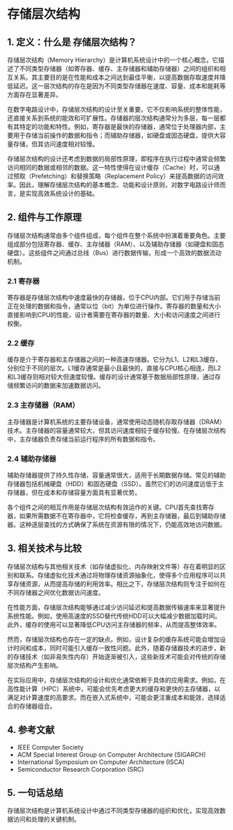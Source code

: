 # 存储层次结构

## 1. 定义：什么是 **存储层次结构**？
存储层次结构（Memory Hierarchy）是计算机系统设计中的一个核心概念，它描述了不同类型存储器（如寄存器、缓存、主存储器和辅助存储器）之间的组织和相互关系。其主要目的是在性能和成本之间达到最佳平衡，以提高数据存取速度并降低延迟。这一层次结构的存在是因为不同类型存储器在速度、容量、成本和能耗等方面存在显著差异。

在数字电路设计中，存储层次结构的设计至关重要。它不仅影响系统的整体性能，还直接关系到系统的能效和可扩展性。存储器的层次结构通常分为多层，每一层都有其特定的功能和特性。例如，寄存器是最快的存储器，通常位于处理器内部，主要用于存储当前操作的数据和指令；而辅助存储器，如硬盘或固态硬盘，提供大容量存储，但其访问速度相对较慢。

存储层次结构的设计还考虑到数据的局部性原理，即程序在执行过程中通常会频繁访问相同的数据或相邻的数据。这一特性使得在设计缓存（Cache）时，可以通过预取（Prefetching）和替换策略（Replacement Policy）来提高数据的访问效率。因此，理解存储层次结构的基本概念、功能和设计原则，对数字电路设计师而言，是实现高效系统设计的基础。

## 2. 组件与工作原理
存储层次结构通常由多个组件组成，每个组件在整个系统中扮演着重要角色。主要组成部分包括寄存器、缓存、主存储器（RAM）、以及辅助存储器（如硬盘和固态硬盘）。这些组件之间通过总线（Bus）进行数据传输，形成一个高效的数据流动机制。

### 2.1 寄存器
寄存器是存储层次结构中速度最快的存储器，位于CPU内部。它们用于存储当前正在处理的数据和指令，通常以位（bit）为单位进行操作。寄存器的数量和大小直接影响到CPU的性能，设计者需要在寄存器的数量、大小和访问速度之间进行权衡。

### 2.2 缓存
缓存是介于寄存器和主存储器之间的一种高速存储器。它分为L1、L2和L3缓存，分别位于不同的层次。L1缓存通常是最小且最快的，直接与CPU核心相连，而L2和L3缓存则相对较大但速度较慢。缓存的设计通常基于数据局部性原理，通过存储频繁访问的数据来加速数据访问。

### 2.3 主存储器（RAM）
主存储器是计算机系统的主要存储设备，通常使用动态随机存取存储器（DRAM）技术。主存储器的容量通常较大，但其访问速度相较于缓存较慢。在存储层次结构中，主存储器负责存储当前运行程序的所有数据和指令。

### 2.4 辅助存储器
辅助存储器提供了持久性存储，容量通常很大，适用于长期数据存储。常见的辅助存储器包括机械硬盘（HDD）和固态硬盘（SSD）。虽然它们的访问速度远低于主存储器，但在成本和存储容量方面具有显著优势。

各个组件之间的相互作用是存储层次结构有效运作的关键。CPU首先查找寄存器，如果所需数据不在寄存器中，它将检查缓存，再到主存储器，最后到辅助存储器。这种逐层查找的方式确保了系统在资源有限的情况下，仍能高效地访问数据。

## 3. 相关技术与比较
存储层次结构与其他相关技术（如存储虚拟化、内存映射文件等）存在着明显的区别和联系。存储虚拟化技术通过将物理存储资源抽象化，使得多个应用程序可以共享存储资源，从而提高存储的利用效率。相比之下，存储层次结构则专注于如何在不同存储器之间优化数据访问速度。

在性能方面，存储层次结构能够通过减少访问延迟和提高数据传输速率来显著提升系统性能。例如，使用高速度的SSD替代传统HDD可以大幅减少数据加载时间。此外，缓存的使用可以显著降低CPU访问主存储器的频率，从而提高整体效率。

然而，存储层次结构也存在一定的缺点。例如，设计复杂的缓存系统可能会增加设计时间和成本，同时可能引入缓存一致性问题。此外，随着存储器技术的进步，新的存储技术（如非易失性内存）开始逐渐被引入，这些新技术可能会对传统的存储层次结构产生影响。

在实际应用中，存储层次结构的设计和优化通常依赖于具体的应用需求。例如，在高性能计算（HPC）系统中，可能会优先考虑更大的缓存和更快的主存储器，以满足对计算速度的高要求。而在嵌入式系统中，可能会更注重成本和能效，选择适合的存储器组合。

## 4. 参考文献
- IEEE Computer Society
- ACM Special Interest Group on Computer Architecture (SIGARCH)
- International Symposium on Computer Architecture (ISCA)
- Semiconductor Research Corporation (SRC)

## 5. 一句话总结
存储层次结构是计算机系统设计中通过不同类型存储器的组织和优化，实现高效数据访问和处理的关键机制。